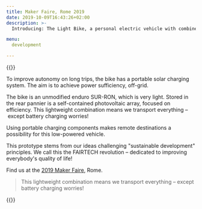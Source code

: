 ```yaml
---
title: Maker Faire, Rome 2019
date: 2019-10-09T16:43:26+02:00
description: >-
  Introducing: The Light Bike, a personal electric vehicle with combined solar charger

menu:
  development

---
```


{{<flickity src="/img/maker-faire-2019-image-author-894.jpg" title="An unmodified enduro SUR-RON, which is very light." color="blue" selectCell="flkty.selectCell( value, isWrapped, isInstant )" >}}

To improve autonomy on long trips, the bike has a portable solar charging system. The aim is to achieve power sufficiency, off-grid.

The bike is an unmodified enduro SUR-RON, which is very light. Stored in the rear pannier is a self-contained photovoltaic array, focused on efficiency. This lightweight combination means we transport everything – except battery charging worries!

Using portable charging components makes remote destinations a possibility for this low-powered vehicle.

This prototype stems from our ideas challenging "sustainable development" principles. We call this the FAIRTECH revolution –  dedicated to improving everybody's quality of life!

<!--
**PeR** is a reference point for fair technologies that can have a positive net impact.

FaiR TeCH
faintech
FIaRTECH
FaiRTaCH
FaRTECH
FiaTECH
FiarECH
FairtCH
FairteH
Fairtec
fairtehc

FTR = FAIRtech revolution 


{{/* This is what I ended up with: */}}
{{/*
  (?i)(fair tech\b)|(FTR)|[ft][ai][air][nrt][eact/s]?[eactkh/s]?[ckh]?[ckh]
    - test: Atom.app
*/}}

{{/* This was useful along the way... */}}
{{/*
  (?i)(fair tech\b)|(FTR)|^[ft][ai][air][nrt][eact/s]?[eactkh/s]?[ckh]?[ckh]?$
    - test: https://regex101.com/
*/}}
-->

Find us at the [2019 Maker Faire](https://2019.makerfairerome.eu/en/exhibitors/?ids=894), Rome.

> This lightweight combination means we transport everything – except battery charging worries!

<!--
>{{% class measure-narrow %}}This lightweight combination means we transport everything – except battery charging worries!{{% /class %}}
-->

{{<flickity src="/img/maker-faire-2019-image-exhibit-894.jpg" title="The portable charging components on a development rig" color="blue" selectCell="flkty.selectCell( value, isWrapped, isInstant )" >}}

